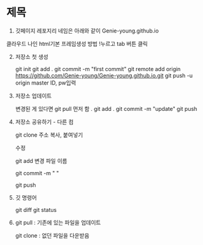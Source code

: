 # 제목 

1. 깃페이지
   레포지리 네임은 아래와 같이 
   Genie-young.github.io

클라우드 나인 html기본 프레임생성 방법 !누르고 tab 버튼 클릭



2. 저장소 첫 생성

   git init
   git add .
   git commit -m "first commit"
   git remote add origin https://github.com/Genie-young/Genie-young.github.io.git
   git push -u origin master
   ID, pw입력 

   

3. 저장소 업데이트 

   변경된 게 있다면 git pull  먼저 함 . 
   git add .
   git commit -m "update"
   git push

    

4. 저장소 공유하기 - 다른 컴 

   git clone 주소 복사, 붙여넣기 

   수정

   git add 변경 파일 이름

   git commit -m " " 

   git push

    

5. 깃 명령어 

   git diff 
   git status



6. git pull : 기존에 있는 파일을 업데이트 

   git clone : 없던 파일을 다운받음





